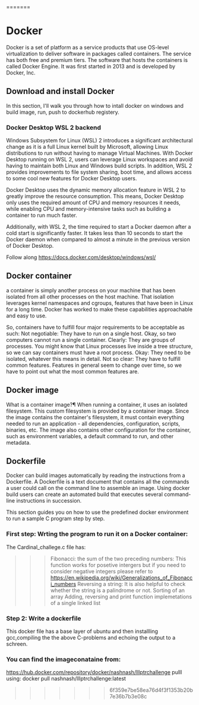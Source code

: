 
=======
# Docker
Docker is a set of platform as a service products that use OS-level virtualization to deliver software in packages called containers. The service has both free and premium tiers. The software that hosts the containers is called Docker Engine. It was first started in 2013 and is developed by Docker, Inc.

## Download and install Docker
In this section, I'll walk you through how to intall docker on windows and build image, run, push to dockerhub registery.

### Docker Desktop WSL 2 backend

Windows Subsystem for Linux (WSL) 2 introduces a significant architectural change as it is a full Linux kernel built by Microsoft, allowing Linux distributions to run without having to manage Virtual Machines. With Docker Desktop running on WSL 2, users can leverage Linux workspaces and avoid having to maintain both Linux and Windows build scripts. In addition, WSL 2 provides improvements to file system sharing, boot time, and allows access to some cool new features for Docker Desktop users.

Docker Desktop uses the dynamic memory allocation feature in WSL 2 to greatly improve the resource consumption. This means, Docker Desktop only uses the required amount of CPU and memory resources it needs, while enabling CPU and memory-intensive tasks such as building a container to run much faster.

Additionally, with WSL 2, the time required to start a Docker daemon after a cold start is significantly faster. It takes less than 10 seconds to start the Docker daemon when compared to almost a minute in the previous version of Docker Desktop.



Follow along https://docs.docker.com/desktop/windows/wsl/



## Docker container


a container is simply another process on your machine that has been isolated from all other processes on the host machine. That isolation leverages kernel namespaces and cgroups, features that have been in Linux for a long time. Docker has worked to make these capabilities approachable and easy to use.


So, containers have to fulfill four major requirements to be acceptable as such:
Not negotiable: They have to run on a single host. Okay, so two computers cannot run a single container.
Clearly: They are groups of processes. You might know that Linux processes live inside a tree structure, so we can say containers must have a root process.
Okay: They need to be isolated, whatever this means in detail.
Not so clear: They have to fulfill common features. Features in general seem to change over time, so we have to point out what the most common features are.
 
 	










## Docker image

What is a container image?¶
When running a container, it uses an isolated filesystem. This custom filesystem is provided by a container image. Since the image contains the container's filesystem, it must contain everything needed to run an application - all dependencies, configuration, scripts, binaries, etc. The image also contains other configuration for the container, such as environment variables, a default command to run, and other metadata.



## Dockerfile


Docker can build images automatically by reading the instructions from a Dockerfile. A Dockerfile is a text document that contains all the commands a user could call on the command line to assemble an image. Using docker build users can create an automated build that executes several command-line instructions in succession.

This section guides you on how to use the predefined docker environment to run a sample C program step by step.

### First step:  Wrting the program to run it on a Docker container:
The Cardinal_challege.c file has:
>>>Fibonacci:  the sum of the two preceding numbers: This function works for posetive intergers but if you need to consider negative integers please refer to  https://en.wikipedia.org/wiki/Generalizations_of_Fibonacci_numbers
>>>Reversing a string: It is also helpful to check whether the string is a palindrome or not.
>>>Sorting of an array
>>>Adding, reversing and print function implemetations of a single linked list 

### Step 2: Write a dockerfile
This docker file has a base layer of ubuntu and then installling gcc,compiling the the above C-problems and echoing the output to a schreen.


### You can find the imageconataine from:
https://hub.docker.com/repository/docker/nashnash/lllptrchallenge
pulll using: docker pull nashnash/lllptrchallenge:latest

>>>>>>> 6f359e7be58ea76d4f3f1353b20b7e36b7b3e08c
